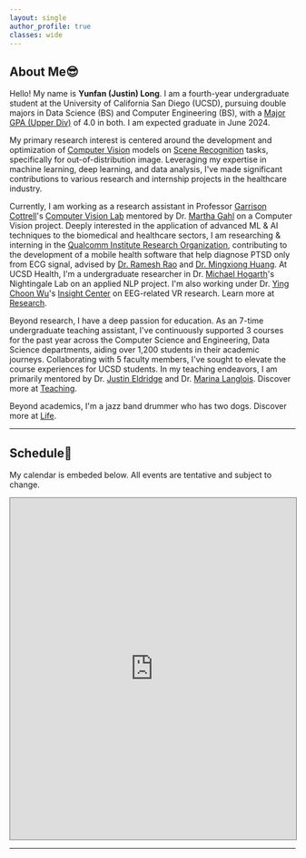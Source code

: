 ```yaml
---
layout: single
author_profile: true
classes: wide
---
```


## About Me😎

Hello! My name is **Yunfan (Justin) Long**. I am a fourth-year undergraduate student at the University of California San Diego (UCSD), pursuing double majors in Data Science (BS) and Computer Engineering (BS), with a [Major GPA (Upper Div)](https://senate.ucsd.edu/operating-procedures/educational-policies/grading-and-gpa-calculations/) of 4.0 in both. I am expected graduate in June 2024.

My primary research interest is centered around the development and optimization of <u>Computer Vision</u> models on <u>Scene Recognition</u> tasks, specifically for out-of-distribution image. Leveraging my expertise in machine learning, deep learning, and data analysis, I've made significant contributions to various research and internship projects in the healthcare industry.


Currently, I am working as a research assistant in Professor [Garrison Cottrell](https://cseweb.ucsd.edu/~gary/)'s [Computer Vision Lab](https://cseweb.ucsd.edu/groups/guru/index.html) mentored by Dr. [Martha Gahl](https://www.linkedin.com/in/martha-gahl-588139105/) on a Computer Vision project. Deeply interested in the application of advanced ML & AI techniques to the biomedical and healthcare sectors, I am researching & interning in the [Qualcomm Institute Research Organization](https://qi.ucsd.edu/), contributing to the development of a mobile health software that help diagnose PTSD only from ECG signal, advised by [Dr. Ramesh Rao](https://iem.ucsd.edu/researchers/people/profiles/ramesh-rao.html) and [Dr. Mingxiong Huang](https://profiles.ucsd.edu/mingxiong.huang). At UCSD Health, I'm a undergraduate researcher in Dr. [Michael Hogarth](https://profiles.ucsd.edu/michael.hogarth)'s Nightingale Lab on an applied NLP project. I'm also working under Dr. [Ying Choon Wu](https://profiles.ucsd.edu/michael.hogarth)'s [Insight Center](https://insight.ucsd.edu/our-team/) on EEG-related VR research. Learn more at [Research](/research).


Beyond research, I have a deep passion for education. As an 7-time undergraduate teaching assistant, I've continuously supported 3 courses for the past year across the Computer Science and Engineering, Data Science departments, aiding over 1,200 students in their academic journeys. Collaborating with 5 faculty members, I've sought to elevate the course experiences for UCSD students. In my teaching endeavors, I am primarily mentored by Dr. [Justin Eldridge](https://eldridgejm.github.io/) and Dr. [Marina Langlois](https://datascience.ucsd.edu/people/marina-langlois/). Discover more at [Teaching](/teaching).


Beyond academics, I'm a jazz band drummer who has two dogs. Discover more at [Life](/life).

---


## Schedule📅

My calendar is embeded below. All events are tentative and subject to change.

<iframe src="https://calendar.google.com/calendar/u/0/embed?height=600&wkst=1&bgcolor=%23ffffff&ctz=America/Los_Angeles&mode=WEEK&src=eXVsb25nQHVjc2QuZWR1&color=%234285F4" style="border:solid 1px #777" width="100%" height="600" frameborder="0" scrolling="no"></iframe>

---

<div class="repo p-2 text-center">

<script type="text/javascript" id="clustrmaps" src="//clustrmaps.com/map_v2.js?d=M0k1ByWXPxEHLrnK8LFf35-_1RkYom_ad8TErfbW4Nw&cl=ffffff&w=a"></script>
</div>